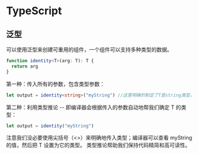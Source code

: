 # TypeScript

## 泛型

可以使用泛型来创建可重用的组件，一个组件可以支持多种类型的数据。

```ts
function identity<T>(arg: T): T {
  return arg
}
```

第一种：传入所有的参数，包含类型参数：

```ts
let output = identity<string>("myString") //这里明确的制定了T是string类型，并作为一个参数传给函数，使用了<>而不是()
```

第二种：利用类型推论 -- 即编译器会根据传入的参数自动地帮我们确定 T 的类型：

```ts
let output = identity("myString")
```

注意我们没必要使用尖括号（<>）来明确地传入类型；编译器可以查看 myString 的值，然后把 T 设置为它的类型。 类型推论帮助我们保持代码精简和高可读性。


